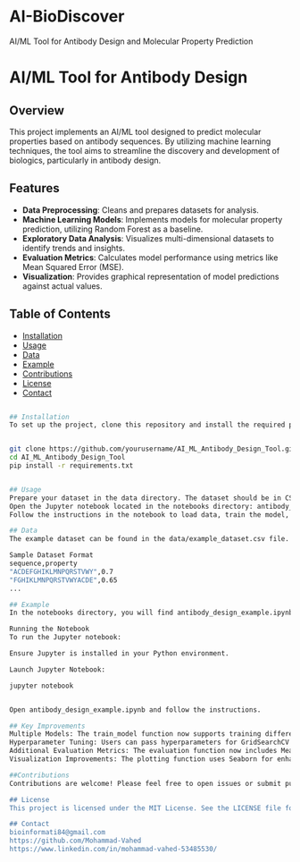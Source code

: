 # AI-BioDiscover
AI/ML Tool for Antibody Design and Molecular Property Prediction

# AI/ML Tool for Antibody Design

## Overview
This project implements an AI/ML tool designed to predict molecular properties based on antibody sequences. By utilizing machine learning techniques, the tool aims to streamline the discovery and development of biologics, particularly in antibody design.

## Features
- **Data Preprocessing**: Cleans and prepares datasets for analysis.
- **Machine Learning Models**: Implements models for molecular property prediction, utilizing Random Forest as a baseline.
- **Exploratory Data Analysis**: Visualizes multi-dimensional datasets to identify trends and insights.
- **Evaluation Metrics**: Calculates model performance using metrics like Mean Squared Error (MSE).
- **Visualization**: Provides graphical representation of model predictions against actual values.

## Table of Contents
- [Installation](#installation)
- [Usage](#usage)
- [Data](#data)
- [Example](#example)
- [Contributions](#contributions)
- [License](#license)
- [Contact](#contact)

```bash

## Installation
To set up the project, clone this repository and install the required packages:


git clone https://github.com/yourusername/AI_ML_Antibody_Design_Tool.git
cd AI_ML_Antibody_Design_Tool
pip install -r requirements.txt


## Usage
Prepare your dataset in the data directory. The dataset should be in CSV format with columns for antibody sequences and their corresponding properties.
Open the Jupyter notebook located in the notebooks directory: antibody_design_example.ipynb.
Follow the instructions in the notebook to load data, train the model, evaluate performance, and visualize results.

## Data
The example dataset can be found in the data/example_dataset.csv file. This dataset includes sequences of antibodies and a corresponding property score. You can modify this dataset or add your own for testing.

Sample Dataset Format
sequence,property
"ACDEFGHIKLMNPQRSTVWY",0.7
"FGHIKLMNPQRSTVWYACDE",0.65
...

## Example
In the notebooks directory, you will find antibody_design_example.ipynb, which provides a step-by-step guide on using the tool. It covers data loading, preprocessing, model training, evaluation, and visualization of results.

Running the Notebook
To run the Jupyter notebook:

Ensure Jupyter is installed in your Python environment.

Launch Jupyter Notebook:

jupyter notebook


Open antibody_design_example.ipynb and follow the instructions.

## Key Improvements
Multiple Models: The train_model function now supports training different types of models (Random Forest, Linear Regression, and Support Vector Regression).
Hyperparameter Tuning: Users can pass hyperparameters for GridSearchCV to optimize the model.
Additional Evaluation Metrics: The evaluation function now includes Mean Absolute Error (MAE) and R² score along with MSE.
Visualization Improvements: The plotting function uses Seaborn for enhanced visualization.

##Contributions
Contributions are welcome! Please feel free to open issues or submit pull requests. If you have ideas for improvements or features, I'd love to hear them.

## License
This project is licensed under the MIT License. See the LICENSE file for details.

## Contact
bioinformati84@gmail.com
https://github.com/Mohammad-Vahed
https://www.linkedin.com/in/mohammad-vahed-53485530/
